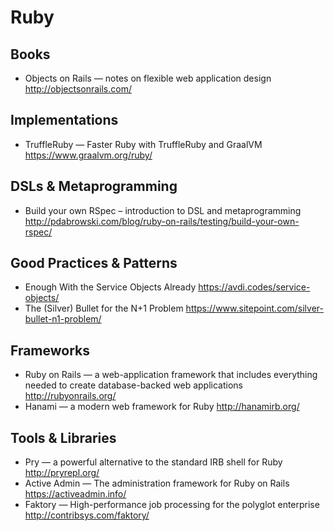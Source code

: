 # Ruby

## Books

* Objects on Rails — notes on flexible web application design
  http://objectsonrails.com/

## Implementations

* TruffleRuby — Faster Ruby with TruffleRuby and GraalVM
  https://www.graalvm.org/ruby/ 

## DSLs & Metaprogramming

* Build your own RSpec – introduction to DSL and metaprogramming
  http://pdabrowski.com/blog/ruby-on-rails/testing/build-your-own-rspec/

## Good Practices & Patterns

* Enough With the Service Objects Already
  https://avdi.codes/service-objects/
* The (Silver) Bullet for the N+1 Problem
  https://www.sitepoint.com/silver-bullet-n1-problem/

## Frameworks

* Ruby on Rails — a web-application framework that includes everything needed to create database-backed web applications
  http://rubyonrails.org/
* Hanami — a modern web framework for Ruby
  http://hanamirb.org/

## Tools & Libraries

* Pry — a powerful alternative to the standard IRB shell for Ruby
  http://pryrepl.org/
* Active Admin — The administration framework for Ruby on Rails
  https://activeadmin.info/
* Faktory — High-performance job processing for the polyglot enterprise
  http://contribsys.com/faktory/
